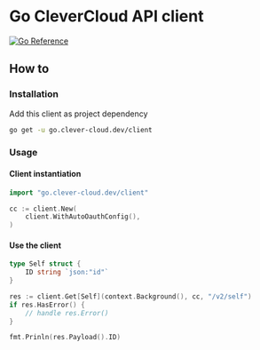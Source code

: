 # Go CleverCloud API client

[![Go Reference](https://pkg.go.dev/badge/go.clever-cloud.dev/client.svg)](https://pkg.go.dev/go.clever-cloud.dev/client)

## How to

### Installation
Add this client as project dependency
```sh
go get -u go.clever-cloud.dev/client
```

### Usage

#### Client instantiation

```go
import "go.clever-cloud.dev/client"

cc := client.New(
    client.WithAutoOauthConfig(),
) 

```

#### Use the client

```go
type Self struct {
    ID string `json:"id"`
}

res := client.Get[Self](context.Background(), cc, "/v2/self")
if res.HasError() {
    // handle res.Error()
}

fmt.Prinln(res.Payload().ID)

```